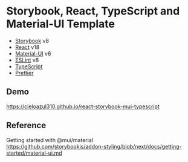 # Storybook, React, TypeScript and Material-UI Template

- [Storybook] v8
- [React] v18
- [Material-UI] v6
- [ESLint] v8
- [TypeScript]
- [Prettier]

## Demo

<https://cieloazul310.github.io/react-storybook-mui-typescript>

## Reference

Getting started with @mui/material  
<https://github.com/storybookjs/addon-styling/blob/next/docs/getting-started/material-ui.md>

[Storybook]: https://storybook.js.org/ "Storybook"
[React]: https://reactjs.org/ "React"
[TypeScript]: https://www.typescriptlang.org/ "TypeScript"
[Material-UI]: https://mui.com/ "Material-UI"
[ESLint]: https://eslint.org/ "ESLint"
[Prettier]: https://prettier.io/ "Prettier"
